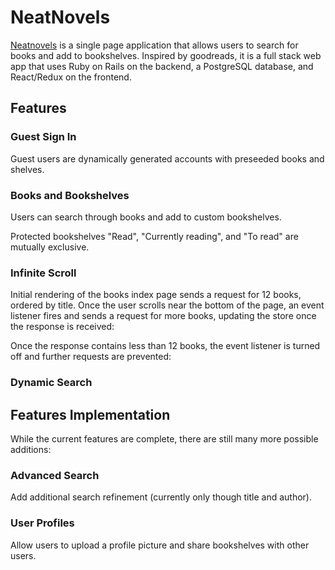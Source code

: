 # NeatNovels

[Neatnovels][heroku-link] is a single page application that allows users to search for books and
add to bookshelves. Inspired by goodreads, it is a full stack web app that uses Ruby
on Rails on the backend, a PostgreSQL database, and React/Redux on the frontend.

## Features

### Guest Sign In
Guest users are dynamically generated accounts with preseeded books and shelves.

### Books and Bookshelves
Users can search through books and add to custom bookshelves.

Protected bookshelves "Read", "Currently reading", and "To read" are mutually exclusive.

### Infinite Scroll
Initial rendering of the books index page sends a request for 12 books, ordered by title. Once the
user scrolls near the bottom of the page, an event listener fires and sends a request for more books,
updating the store once the response is received:

Once the response contains less than 12 books, the event listener is turned off and further requests are
prevented:

### Dynamic Search

## Features Implementation
While the current features are complete, there are still many more possible additions:
### Advanced Search
Add additional search refinement (currently only though title and author).

### User Profiles
Allow users to upload a profile picture and share bookshelves with other users.

[heroku-link]: http//neatnovels.herokuapp.com
